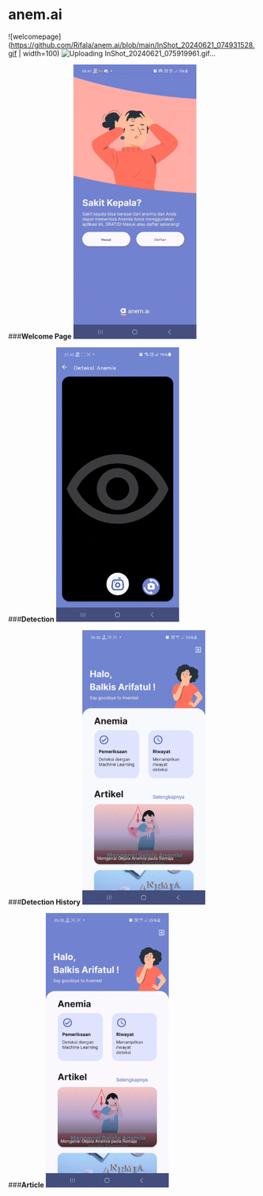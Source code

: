 # anem.ai


![welcomepage](https://github.com/Rifala/anem.ai/blob/main/InShot_20240621_074931528.gif | width=100)
![Uploading InShot_20240621_075919961.gif…]()



###**Welcome Page**
<img src="https://github.com/Rifala/anem.ai/blob/main/InShot_20240621_080337187.gif" height="554"/>

###**Detection**
<img src="https://github.com/Rifala/anem.ai/blob/main/InShot_20240621_074931528.gif" height="554"/>

###**Detection History**
<img src="https://github.com/Rifala/anem.ai/blob/main/InShot_20240621_075405573.gif" height="554"/>

###**Article**
<img src="https://github.com/Rifala/anem.ai/blob/main/InShot_20240621_075919961.gif" height="554"/>

